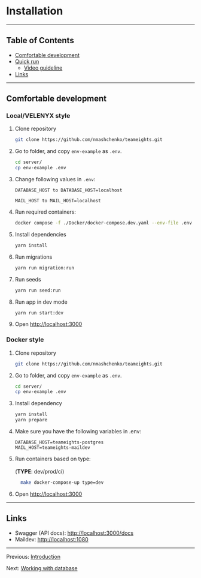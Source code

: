 # Installation

---

## Table of Contents <!-- omit in toc -->

- [Comfortable development](#comfortable-development)
- [Quick run](#quick-run)
  - [Video guideline](#video-guideline)
- [Links](#links)

---

## Comfortable development
### Local/VELENYX style
1. Clone repository

   ```bash
   git clone https://github.com/nmashchenko/teameights.git
   ```

2. Go to folder, and copy `env-example` as `.env`.

   ```bash
   cd server/
   cp env-example .env
   ```

3. Change following values in `.env`:
    ```
    DATABASE_HOST to DATABASE_HOST=localhost
    
    MAIL_HOST to MAIL_HOST=localhost
    ```

4. Run required containers:
   ```bash
   docker compose -f ./Docker/docker-compose.dev.yaml --env-file .env  up -d postgres
   ```

5. Install dependencies

   ```bash
   yarn install
   ```

6. Run migrations

   ```bash
   yarn run migration:run
   ```

7. Run seeds

   ```bash
   yarn run seed:run
   ```

8. Run app in dev mode

   ```bash
   yarn run start:dev
   ```

9. Open <http://localhost:3000>

### Docker style
1. Clone repository

   ```bash
   git clone https://github.com/nmashchenko/teameights.git
   ```

2. Go to folder, and copy `env-example` as `.env`.

   ```bash
   cd server/
   cp env-example .env
   ```
3. Install dependency
   ```bash
   yarn install
   yarn prepare
   ```
   
4. Make sure you have the following variables in .env:
    ```
    DATABASE_HOST=teameights-postgres
    MAIL_HOST=teameights-maildev
    ```

5. Run containers based on type: <br>
    <br>
    (**TYPE**: dev/prod/ci)
    ```bash
      make docker-compose-up type=dev
      ```

6. Open <http://localhost:3000>

---

## Links

- Swagger (API docs): <http://localhost:3000/docs>
- Maildev: <http://localhost:1080>

---

Previous: [Introduction](introduction.md)

Next: [Working with database](database.md)
